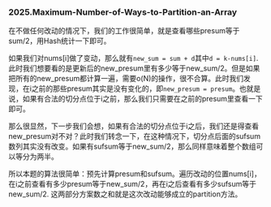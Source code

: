 ### 2025.Maximum-Number-of-Ways-to-Partition-an-Array

在不做任何改动的情况下，我们的工作很简单，就是查看哪些presum等于sum/2，用Hash统计一下即可。

如果我们对nums[i]做了变动，那么就有```new_sum = sum + d```其中```d = k-nums[i]```. 此时我们想要看的是更新后的new_presum里有多少等于new_sum/2。但是如果把所有的new_presum都计算一遍，需要o(N)的操作，很不合算。此时我们发现，在i之前的那些presum其实是没有变化的，即```new_presum = presum```。也就是说，如果有合法的切分点位于i之前，那么我们只需要在之前的presum里查看一下即可。

那么很显然，下一步我们会想，如果有合法的切分点位于i之后，我们还是得查看new_presum对不对？此时我们转念一下，在这种情况下，切分点后面的sufsum数列其实没有改变。如果有sufsum等于new_sum/2，那么同样意味着整个数组可以等分为两半。

所以本题的算法很简单：预先计算presum和sufsum。遍历改动的位置nums[i]，在i之前查看有多少presum等于new_sum/2，再在i之后查看有多少sufsum等于new_sum/2. 这两部分方案数之和就是这次改动能够成立的partition方法。
